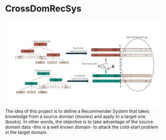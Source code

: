 # CrossDomRecSys
![Cross Domain Approach ](https://github.com/ignaciogatti/CrossDomRecSys/blob/master/images/Approach.jpg)
The idea of this project is to define a Recommender System that takes knowledge from a source domian (movies) and apply to a target one (books).
In other words, the objective is to take advantage of the source domain data -this is a well known domain- to attack the cold-start problem in the target domain. 
